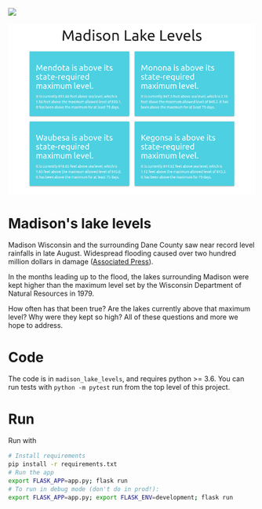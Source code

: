![](https://travis-ci.com/kbrose/madison-lake-levels.svg?branch=master)

![](/static/website-image.png)

# Madison's lake levels

Madison Wisconsin and the surrounding Dane County saw near record level rainfalls in late August. Widespread flooding caused over two hundred million dollars in damage ([Associated Press](https://apnews.com/15a2ca91bcb94840bceb192365cf01a1)).

In the months leading up to the flood, the lakes surrounding Madison were kept higher than the maximum level set by the Wisconsin Department of Natural Resources in 1979.

How often has that been true? Are the lakes currently above that maximum level? Why were they kept so high? All of these questions and more we hope to address.

# Code

The code is in `madison_lake_levels`, and requires python >= 3.6. You can run tests with `python -m pytest` run from the top level of this project.

# Run

Run with

```bash
# Install requirements
pip install -r requirements.txt
# Run the app
export FLASK_APP=app.py; flask run
# To run in debug mode (don't do in prod!):
export FLASK_APP=app.py; export FLASK_ENV=development; flask run
```
